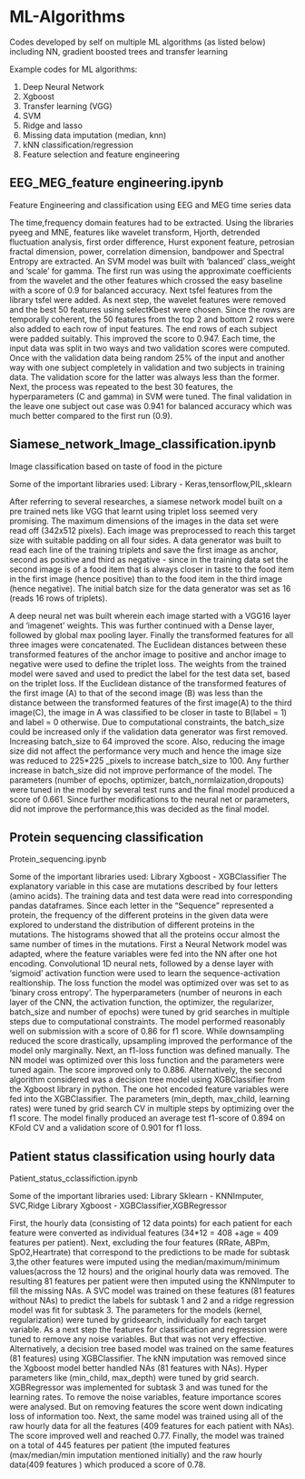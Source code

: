 # ML-Algorithms
Codes developed by self on multiple ML algorithms (as listed below) including NN, gradient boosted trees and transfer learning

Example codes for ML algorithms:   
1. Deep Neural Network   
2. Xgboost   
3. Transfer learning (VGG)
4. SVM
5. Ridge and lasso
6. Missing data imputation (median, knn)
7. kNN classification/regression
8. Feature selection and feature engineering

## EEG_MEG_feature engineering.ipynb   
   
Feature Engineering and classification using EEG and MEG time series data
 
The time,frequency domain features had to be extracted. 
Using the libraries pyeeg and MNE, features like wavelet transform, Hjorth, detrended fluctuation analysis, first order difference, Hurst exponent feature, 
petrosian fractal dimension, power, correlation dimension, bandpower and Spectral Entropy  are extracted. 
An SVM model was built with ‘balanced’ class_weight and ‘scale’ for gamma. 
The first run was using the approximate coefficients from the wavelet and the other features which crossed the easy baseline with a score of 0.9 for balanced accuracy. 
Next tsfel features from the library tsfel were added. As next step, the wavelet features were removed and the best 50 features using selectKbest were chosen. 
Since the rows are temporally coherent, the 50 features from the top 2 and bottom 2 rows were also added to each row of input features. 
The end rows of each subject were padded suitably. This improved the score to 0.947. 
Each time, the input data was split in two ways and two validation scores were computed. 
Once with the validation data being  random 25%  of the input and another way with one subject completely in validation and two subjects in training data. 
The validation score for the latter was always less than the former. 
Next, the process was repeated to the best 30 features, the hyperparameters (C and gamma) in SVM were tuned. 
The final validation in the leave one subject out case was 0.941 for balanced accuracy which was much better compared to the first run (0.9). 


## Siamese_network_Image_classification.ipynb

Image classification based on taste of food in the picture

Some of the important libraries used:
Library -  Keras,tensorflow,PIL,sklearn

After referring to several researches, a siamese network model built on a pre trained nets like VGG that learnt using triplet loss seemed very promising. The maximum dimensions of the images in the data set were read off (342x512 pixels). Each image was preprocessed to reach this target size with suitable padding on all four sides. A data generator was built to read each line of the training triplets and save the first image as anchor, second as positive and third as negative - since in the training data set the second image is of a food item that is always closer in taste to the food item in the first image (hence positive) than to the food item in the third image (hence negative). The initial batch size for the data generator was set as 16 (reads 16 rows of triplets).

A deep neural net was built wherein each image started with a VGG16 layer  and ‘imagenet’ weights. This was further continued with a Dense layer, followed by global max pooling layer. Finally the transformed features for all three images were concatenated. The Euclidean distances between these transformed features of the anchor image to positive and anchor image to negative were used to define the triplet loss. The weights from the trained model were saved and used to predict the label for the test data set, based on the triplet loss. If the Euclidean distance of the transformed features of the first image (A) to that of the second image (B) was less than the distance between the transformed features of the first image(A) to the third image(C), the image in A was classified to be closer in taste to B(label =  1) and label = 0 otherwise. Due to computational constraints, the batch_size could be increased only if the validation data generator was first removed. Increasing batch_size to 64 improved the score. Also, reducing the image size did not affect the performance very much and hence the image size was reduced to 225*225 _pixels to increase batch_size to 100. Any further increase in batch_size did not improve performance of the model. The parameters (number of epochs, optimizer, batch_normlaization,dropouts) were tuned in the model by several test runs and the final model produced a score of 0.661. Since further modifications to the neural net or parameters, did not improve the performance,this was decided as the final model.

## Protein sequencing classification

Protein_sequencing.ipynb

Some of the important libraries used:
Library Xgboost - XGBClassifier
The explanatory variable in this case are mutations described by four letters (amino acids). The training data and test data were read into corresponding pandas dataframes. 
Since each letter in the “Sequence” represented a protein, the frequency of the different proteins in the given data were explored to understand the distribution of different proteins in the mutations. The histograms showed that all the proteins occur almost the same number of times in the mutations. 
First a Neural Network model was adapted, where the feature variables were fed into the NN after one hot encoding. Convolutional 1D neural nets, followed by a dense layer with ‘sigmoid’ activation function were used to learn the sequence-activation realtionship. The loss function the model was optimized over was set to as ‘binary cross entropy’. The hyperparameters (number of neurons in each layer of the CNN, the activation function, the optimizer, the regularizer, batch_size and number of epochs) were tuned by grid searches in multiple steps due to computational constraints. The model performed reasonably well on submission with a score of 0.86 for f1 score. 
While downsampling reduced the score drastically, upsampling improved the performance of the model only marginally. 
Next, an f1-loss function was defined manually. The NN model was optimized over this loss function and the parameters were tuned again. The score improved only to 0.886. 
Alternatively, the second algorithm considered was a decision tree model using XGBClassifier from the Xgboost library in python. The one hot encoded feature variables were fed into the XGBClassifier. The parameters  (min_depth, max_child, learning rates) were tuned by grid search CV in multiple steps by optimizing over the f1 score. The model finally produced an average test f1-score of 0.894 on KFold CV and a validation score of 0.901 for f1 loss. 

##  Patient status classification using hourly data

Patient_status_cclassifiction.ipynb

Some of the important libraries used:
Library Sklearn - KNNImputer, SVC,Ridge
Library Xgboost - XGBClassifier,XGBRegressor

First, the hourly data (consisting of 12 data points) for each patient for each feature were converted as individual features (34*12 = 408 +age = 409 features per patient). Next, excluding the four features (RRate, ABPm, SpO2,Heartrate) that correspond to the predictions to be made for subtask 3,the other features were imputed using the median/maximum/minimum values(across the 12 hours) and the original hourly data was removed.  The resulting 81 features per patient were then imputed using the KNNImputer to fill the missing NAs. A SVC model was trained on these features (81 features without NAs) to predict the labels for subtask 1 and 2 and a ridge regression model was fit for subtask 3. The parameters for the models (kernel, regularization) were tuned by gridsearch, individually for each target variable. As a next step the features for classification and regression were tuned to remove any noise variables. But that was not very effective. 
Alternatively, a decision tree based model was trained on the same features (81 features) using XGBClassifier. The kNN imputation was removed since the Xgboost model better handled NAs (81 features with NAs). Hyper parameters like (min_child, max_depth) were tuned by grid search. XGBRegressor was implemented for subtask 3 and was tuned for the learning rates. To remove the noise variables, feature importance scores were analysed.  But on removing features the score went down indicating loss of information too. 
Next, the same model was trained  using all of the raw hourly data for all the features (409 features for each patient with NAs). The score improved well and reached 0.77. 
Finally, the model was trained on a total of 445 features per patient (the imputed features (max/median/min imputation mentioned initially) and the raw hourly data(409 features ) which produced a score of 0.78.

